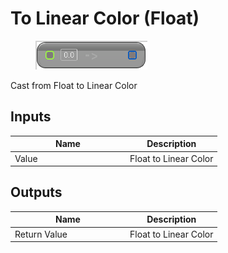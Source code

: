 # To Linear Color (Float)

<div align="left" data-full-width="false"><figure><img src="../../../../api/Math/Conversions/To_Linear_Color_(Float).png" alt=""><figcaption></figcaption></figure></div>

Cast from Float to Linear Color

## Inputs

<table><thead><tr><th width="170">Name</th><th>Description</th></tr></thead><tbody><tr><td>Value</td><td>Float to Linear Color</td></tr></tbody></table>

## Outputs

<table><thead><tr><th width="170">Name</th><th>Description</th></tr></thead><tbody><tr><td>Return Value</td><td>Float to Linear Color</td></tr></tbody></table>
